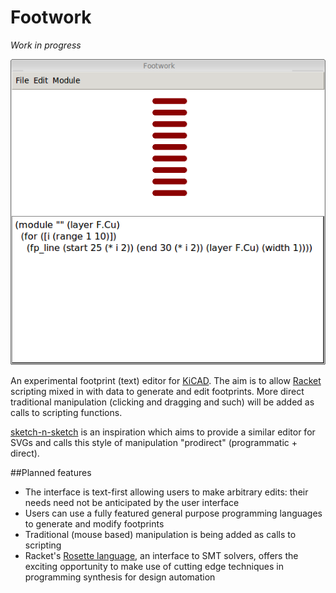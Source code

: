 # Footwork

*Work in progress*

![screenshot](doc/screenshot.png)

An experimental footprint (text) editor for [KiCAD][kicad]. The aim is to allow [Racket][racket] scripting mixed in with data to generate and edit footprints.
More direct traditional manipulation (clicking and dragging and such) will be added as calls to scripting functions.

[sketch-n-sketch][sketch-n-sketch] is an inspiration which aims to provide a similar editor for SVGs and calls this style of manipulation "prodirect" (programmatic + direct).

##Planned features

- The interface is text-first allowing users to make arbitrary edits: their needs need not be anticipated by the user interface
- Users can use a fully featured general purpose programming languages to generate and modify footprints
- Traditional (mouse based) manipulation is being added as calls to scripting
- Racket's [Rosette language][rosette], an interface to SMT solvers, offers the exciting opportunity to make use of cutting edge techniques in programming synthesis for design automation

[kicad]: http://kicad-pcb.org
[racket]: http://racket-lang.org
[sketch-n-sketch]: https://ravichugh.github.io/sketch-n-sketch/
[rosette]: https://emina.github.io/rosette/
